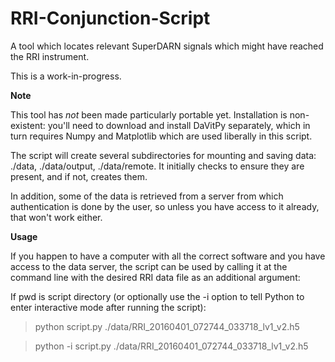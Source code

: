 # RRI-Conjunction-Script
A tool which locates relevant SuperDARN signals which might have reached the RRI instrument.

This is a work-in-progress.


**Note**

This tool has *not* been made particularly portable yet. Installation 
is non-existent: you'll need to download and install DaVitPy separately, which
in turn requires Numpy and Matplotlib which are used liberally in this script.

The script will create several subdirectories for mounting and saving data:
./data, ./data/output, ./data/remote. It initially checks to ensure they are
present, and if not, creates them.

In addition, some of the data is retrieved from a server from which 
authentication is done by the user, so unless you have access to it
already, that won't work either. 

**Usage**

If you happen to have a computer with all the correct software and you have
access to the data server, the script can be used by calling it at the 
command line with the desired RRI data file as an additional argument:

If pwd is script directory (or optionally use the -i option to tell Python
to enter interactive mode after running the script):
> python script.py ./data/RRI_20160401_072744_033718_lv1_v2.h5

> python -i script.py ./data/RRI_20160401_072744_033718_lv1_v2.h5
